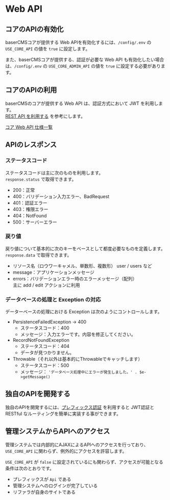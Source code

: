 # Web API

## コアのAPIの有効化
baserCMSコアが提供する Web APIを有効化するには、`/config/.env` の `USE_CORE_API` の値を `true` に設定します。

また、baserCMSコアが提供する、認証が必要な Web API も有効化したい場合は、`/config/.env` の `USE_CORE_ADMIN_API` の値を `true` に設定する必要があります。

 
## コアのAPIの利用
baserCMSのコアが提供する Web API は、認証方式において JWT を利用します。   
[REST API を利用する](https://github.com/baserproject/ucmitz/wiki/ucmitz%E3%81%AE-REST-API-%E3%82%92%E5%88%A9%E7%94%A8%E3%81%99%E3%82%8B) を参考にします。

[コア Web API 仕様一覧](../../../rest_api/index)


## APIのレスポンス
### ステータスコード
ステータスコードは主に次のものを利用します。  
`response.status` で取得できます。

- 200：正常
- 400：バリデーション入力エラー、BadRequest
- 401：認証エラー
- 403：権限エラー
- 404：NotFound
- 500：サーバーエラー

### 戻り値
戻り値について基本的に次のキーをベースとして都度必要なものを定義します。
`response.data` で取得できます。

- リソース名（ロウワーキャメル、単数形、複数形）
  user / users など
- message：アプリケーションメッセージ
- errors：バリデーションエラー時のエラーメッセージ（配列）  
  主に add / edit アクションに利用

### データベースの処理と Exception の対応
データーベースの処理における Exception は次のようにコントロールします。

- PersistenceFailedException → 400
  - ステータスコード：400
  - メッセージ：入力エラーです。内容を修正してください。
- RecordNotFoundException
  - ステータスコード：404
  - データが見つかりません。
- Throwable（それ以外は基本的にThrowableでキャッチします）
  - ステータスコード：500
  - メッセージ： `'データベース処理中にエラーが発生しました。' . $e->getMessage()`

## 独自のAPIを開発する
独自のAPIを開発するには、[プレフィックス認証](./prefix_auth) を利用すると JWT認証と RESTful なルーティングを簡単に実装する事ができます。
 
## 管理システムからAPIへのアクセス
管理システムでは内部的にAJAXによるAPIへのアクセスを行っており、`USE_CORE_API` に関わらず、例外的にアクセスを許容します。

`USE_CORE_API` が `false` に設定されているにも関わらず、アクセスが可能となる条件は次のとおりです。

- プレフィックスが `Api` である
- 管理システムへのログインが完了している
- リファラが自身のサイトである
